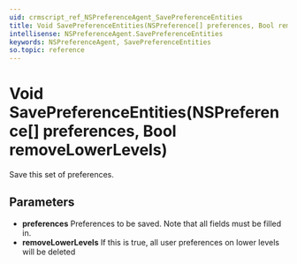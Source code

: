 ```yaml
---
uid: crmscript_ref_NSPreferenceAgent_SavePreferenceEntities
title: Void SavePreferenceEntities(NSPreference[] preferences, Bool removeLowerLevels)
intellisense: NSPreferenceAgent.SavePreferenceEntities
keywords: NSPreferenceAgent, SavePreferenceEntities
so.topic: reference
---
```


# Void SavePreferenceEntities(NSPreference[] preferences, Bool removeLowerLevels)

Save this set of preferences.

## Parameters

* **preferences** Preferences to be saved. Note that all fields must be filled in.
* **removeLowerLevels** If this is true, all user preferences on lower levels will be deleted
